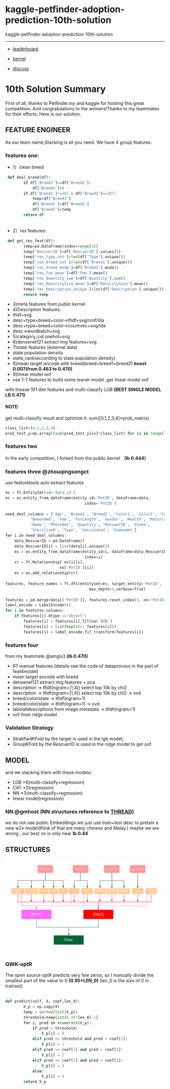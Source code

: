 # kaggle-petfinder-adoption-prediction-10th-solution
kaggle-petfinder-adoption-prediction-10th-solution

----

* [leaderboard](https://www.kaggle.com/c/petfinder-adoption-prediction/leaderboard)

* [kernel](https://www.kaggle.com/chizhu2018/final-submit-two-10th-solution-private-0-442?scriptVersionId=12114589)

* [discuss](https://www.kaggle.com/c/petfinder-adoption-prediction/discussion/88995#latest-515128)

# 10th Solution Summary

First of all, thanks to Petfinder.my and kaggle for hosting this great competition. And congratulations to the winners!Thanks to my teammates for their efforts.
Here is our solution.
## FEATURE ENGINEER
As our team name,Stacking is all you need.
We have 4 group features:
### features one:
* 1）clean breed
```python
 def deal_breed(df):
        if df['Breed1']==df['Breed2']:
            df['Breed2']=0
        if df['Breed1']!=307 & df['Breed2']==307:
            temp=df["Breed1"]
            df['Breed1']=df['Breed2']
            df['Breed2']=temp
        return df
    
```
* 2）res features:
```python
 def get_res_feat(df):
        temp=pd.DataFrame(index=range(1))
        temp['RescuerID']=df['RescuerID'].values[0]
        temp['res_type_cnt']=len(df['Type'].unique())
        temp['res_breed_cnt']=len(df['Breed1'].unique())
        temp['res_breed_mode']=df['Breed1'].mode()
        temp['res_fee_mean']=df['Fee'].mean()
        temp['res_Quantity_sum']=df['Quantity'].sum()
        temp['res_MaturitySize_mean']=df['MaturitySize'].mean()
        temp['res_Description_unique']=len(df['Description'].unique())
        return temp
```
* 3)meta features from  public kernel 
* 4)Description features:
* tfidf+svg
* desc+type+breed+color->tfidf+svg/nmf/lda
* desc+type+breed+color->countvec+svg/lda
* desc->wordbatch+svg
* 5)category_col onehot+svg
* 6)densenet121 extract img features+svg
* 7)state features (external data)
* state population density
* state_rank(according to state population density)
* 8)mean target encode with breed(breed=breed1+breed2) **boost 0.007(from 0.463 to 0.470)**
* 9)linear model oof
* use 1-7 features to build some leaner model ,get linear model oof.

with thease 101 dim features and multi-classify LGB **(BEST SINGLE MODEL LB 0.471)**
#### NOTE:
get multi-classify result and optimize  it:
sum([0,1,2,3,4]*prob_matrix)
```python
class_list=[0,1,2,3,4]
pred_test_y=np.array([sum(pred_test_y[ix]*class_list) for ix in range(len(pred_test_y[:,0]))]) 
```
### features two
In the early competition, I forked from the public kernel **（lb 0.444）**
### features three @zhouqingsongct
use featuretools auto extract features 
```python
es = ft.EntitySet(id='data_id')
es = es.entity_from_dataframe(entity_id='PetID', dataframe=data,
                                   index='PetID')
    
need_deal_columns = ['Age', 'Breed1', 'Breed2', 'Color1', 'Color2', 'Color3', 'Description',
           'Dewormed', 'Fee', 'FurLength', 'Gender', 'Health', 'MaturitySize',
           'Name', 'PhotoAmt', 'Quantity', 'RescuerID', 'State',
           'Sterilized', 'Type', 'Vaccinated', 'VideoAmt']
for i in need_deal_columns:
    data_RescuerID = pd.DataFrame()
    data_RescuerID[i] = list(data[i].unique())
    es = es.entity_from_dataframe(entity_id=i, dataframe=data_RescuerID,
                                   index=i)
    cr = ft.Relationship( es[i][i],
                        es['PetID'][i])
    es = es.add_relationship(cr)
        
features, feature_names = ft.dfs(entityset=es, target_entity='PetID',
                                     max_depth=3,verbose=True)
    
features = pd.merge(data[['PetID']], features.reset_index(), on='PetID', how='left')
label_encode = LabelEncoder()
for i in features.columns:
    if features[i].dtype =="object":
        features[i] = features[i].fillna('未知')
        features[i] = list(map(str, features[i]))
        features[i] = label_encode.fit_transform(features[i])
```
### features four 
from my teammate @amgis3 **(lb 0.470)**
* 67 manual features (details see the code of dataprocess in the part of feat4model)
* mean target encode with breed
* densenet121 extract img features + pca
* description -> tfidf(ngram=(1,4)) select top 10k by chi2
* description -> tfidf(ngram=(1,4)) select top 10k by chi2 -> svd
* breed/color/state -> tfidf(ngram=1)
* breed/color/state -> tfidf(ngram=1) -> svd
* labelalldescriptions from image metadata -> tfidf(ngram=1)
* oof from ridge model
### Validation Strategy
* StratifiedKFold by the target is used in the lgb model;
* GroupKFold by the RescuerID is used in the ridge model to get oof
## MODEL
and we stacking them with these models:
* LGB *6(multi-classify+regression)
* CAT *2(regression)
* NN *3(multi-classify+regression)
* linear model(regression)

### NN @gmhost (NN structures reference to [THREAD](https://www.kaggle.com/c/avito-demand-prediction/discussion/59880#latest-450523))
we do not use public Embeddings.we just use train+test desc to pretain a new w2v model(think of that are many chinese and Malay.)
maybe we are wrong , our  best nn is only  near  **lb 0.44**

## STRUCTURES
![img](https://github.com/chizhu/kaggle-petfinder-adoption-prediction-10th-solution/blob/master/img.jpg)

### QWK-optR
The open source optR predicts very few zeros, so I manually divide the smallest part of the value to 0 **(0.95*LEN_0)** (len_0 is the size of 0 in trainset)
```python

def predict(self, X, coef,len_0):
        X_p = np.copy(X)
        temp = sorted(list(X_p))
        threshold=temp[int(0.95*len_0)-1]
        for i, pred in enumerate(X_p):
            if pred < threshold:
                X_p[i] = 0
            elif pred >= threshold and pred < coef[1]:
                X_p[i] = 1
            elif pred >= coef[1] and pred < coef[2]:
                X_p[i] = 2
            elif pred >= coef[2] and pred < coef[3]:
                X_p[i] = 3
            else:
                X_p[i] = 4
        return X_p
```
